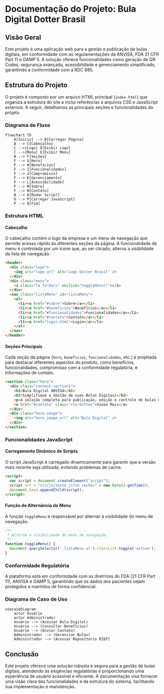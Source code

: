 # Documentação do Projeto: Bula Digital Dotter Brasil

## Visão Geral

Este projeto é uma aplicação web para a gestão e publicação de bulas digitais, em conformidade com as regulamentações da ANVISA, FDA 21 CFR Part 11 e GAMP 5. A solução oferece funcionalidades como geração de QR Codes, segurança avançada, acessibilidade e gerenciamento simplificado, garantindo a conformidade com a RDC 885.

## Estrutura do Projeto

O projeto é composto por um arquivo HTML principal (`index.html`) que organiza a estrutura do site e inclui referências a arquivos CSS e JavaScript externos. A seguir, detalhamos as principais seções e funcionalidades do projeto.

### Diagrama de Fluxo

```mermaid
flowchart TD
    A[Início] --> B[Carregar Página]
    B --> C{Cabeçalho}
    C -->|Logo| D[Exibir Logo]
    C -->|Menu| E[Exibir Menu]
    B --> F{Seções}
    F --> G[Hero]
    F --> H[Benefícios]
    F --> I[Funcionalidades]
    F --> J[Compromisso]
    F --> K[Gerenciamento]
    F --> L[Acessibilidade]
    F --> M[Sobre]
    F --> N[Contato]
    B --> O[Rodar Script]
    O --> P[Carregar JavaScript]
    P --> Q[Fim]
```

### Estrutura HTML

#### Cabeçalho

O cabeçalho contém o logo da empresa e um menu de navegação que permite acesso rápido às diferentes seções da página. A funcionalidade de menu é controlada por um ícone que, ao ser clicado, alterna a visibilidade da lista de navegação.

```html
<header>
  <div class="logo">
    <img src="logo_url" alt="Logo Dotter Brasil" />
  </div>
  <div class="menu">
    <i class="fa fa-bars" onclick="toggleMenu()"></i>
  </div>
  <nav class="listaMenu" id="listaMenu">
    <ul>
      <li><a href="#sobre">Sobre</a></li>
      <li><a href="#beneficios">Benefícios</a></li>
      <li><a href="#funcionalidades">Funcionalidades</a></li>
      <li><a href="#contato">Contato</a></li>
      <li><a href="login.html">Login</a></li>
    </ul>
  </nav>
</header>
```

#### Seções Principais

Cada seção da página (`hero`, `beneficios`, `funcionalidades`, etc.) é projetada para destacar diferentes aspectos do produto, como benefícios, funcionalidades, compromisso com a conformidade regulatória, e informações de contato.

```html
<section class="hero">
  <div class="content-section2">
    <h1>Bula Digital ANVISA</h1>
    <h2>Simplifique a Gestão de suas Bulas Digitais</h2>
    <p>A solução completa para publicação, edição e controle de bulas digitais em total conformidade com a RDC 885.</p>
    <a href="#contato" class="cta-button">Saiba Mais</a>
  </div>
  <div class="hero-image">
    <img src="hero_image_url" alt="Bula Digital" />
  </div>
</section>
```

### Funcionalidades JavaScript

#### Carregamento Dinâmico de Scripts

O script JavaScript é carregado dinamicamente para garantir que a versão mais recente seja utilizada, evitando problemas de cache.

```html
<script>
  var script = document.createElement("script");
  script.src = "src/js/teste.js?no_cache=" + new Date().getTime();
  document.head.appendChild(script);
</script>
```

#### Função de Alternância do Menu

A função `toggleMenu` é responsável por alternar a visibilidade do menu de navegação.

```javascript
/**
 * Alterna a visibilidade do menu de navegação.
 */
function toggleMenu() {
  document.querySelector('.listaMenu ul').classList.toggle('active');
}
```

### Conformidade Regulatória

A plataforma está em conformidade com as diretrizes do FDA (21 CFR Part 11), ANVISA e GAMP 5, garantindo que os dados dos pacientes sejam protegidos e mantidos de forma confidencial.

### Diagrama de Caso de Uso

```mermaid
usecaseDiagram
    actor Usuário
    actor Administrador
    Usuário --> (Acessar Bula Digital)
    Usuário --> (Consultar Benefícios)
    Usuário --> (Enviar Contato)
    Administrador --> (Gerenciar Bulas)
    Administrador --> (Acessar Repositório RIEP)
```

## Conclusão

Este projeto oferece uma solução robusta e segura para a gestão de bulas digitais, atendendo às exigências regulatórias e proporcionando uma experiência de usuário acessível e eficiente. A documentação visa fornecer uma visão clara das funcionalidades e da estrutura do sistema, facilitando sua implementação e manutenção.